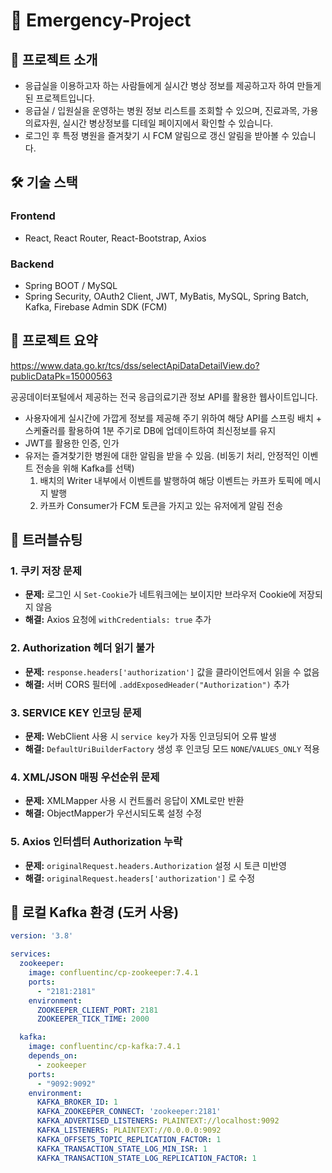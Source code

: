 # 🚨 Emergency-Project

## 📖 프로젝트 소개
- 응급실을 이용하고자 하는 사람들에게 실시간 병상 정보를 제공하고자 하여 만들게 된 프로젝트입니다.
- 응급실 / 입원실을 운영하는 병원 정보 리스트를 조회할 수 있으며, 진료과목, 가용 의료자원, 실시간 병상정보를 디테일 페이지에서 확인할 수 있습니다.
- 로그인 후 특정 병원을 즐겨찾기 시 FCM 알림으로 갱신 알림을 받아볼 수 있습니다.

## 🛠 기술 스택
### Frontend
- React, React Router, React-Bootstrap, Axios
### Backend
- Spring BOOT / MySQL
- Spring Security, OAuth2 Client, JWT, MyBatis, MySQL, Spring Batch, Kafka, Firebase Admin SDK (FCM)

## 📌 프로젝트 요약

https://www.data.go.kr/tcs/dss/selectApiDataDetailView.do?publicDataPk=15000563

공공데이터포털에서 제공하는 전국 응급의료기관 정보 API를 활용한 웹사이트입니다.

- 사용자에게 실시간에 가깝게 정보를 제공해 주기 위하여 해당 API를 스프링 배치 + 스케쥴러를 활용하여 1분 주기로 DB에 업데이트하여 최신정보를 유지
- JWT를 활용한 인증, 인가
- 유저는 즐겨찾기한 병원에 대한 알림을 받을 수 있음. (비동기 처리, 안정적인 이벤트 전송을 위해 Kafka를 선택)
  1. 배치의 Writer 내부에서 이벤트를 발행하여 해당 이벤트는 카프카 토픽에 메시지 발행
  2. 카프카 Consumer가 FCM 토큰을 가지고 있는 유저에게 알림 전송

## 🔧 트러블슈팅

### 1. 쿠키 저장 문제
- **문제:** 로그인 시 `Set-Cookie`가 네트워크에는 보이지만 브라우저 Cookie에 저장되지 않음  
- **해결:** Axios 요청에 `withCredentials: true` 추가

### 2. Authorization 헤더 읽기 불가
- **문제:** `response.headers['authorization']` 값을 클라이언트에서 읽을 수 없음  
- **해결:** 서버 CORS 필터에 `.addExposedHeader("Authorization")` 추가

### 3. SERVICE KEY 인코딩 문제
- **문제:** WebClient 사용 시 `service key`가 자동 인코딩되어 오류 발생  
- **해결:** `DefaultUriBuilderFactory` 생성 후 인코딩 모드 `NONE`/`VALUES_ONLY` 적용

### 4. XML/JSON 매핑 우선순위 문제
- **문제:** XMLMapper 사용 시 컨트롤러 응답이 XML로만 반환  
- **해결:** ObjectMapper가 우선시되도록 설정 수정

### 5. Axios 인터셉터 Authorization 누락
- **문제:** `originalRequest.headers.Authorization` 설정 시 토큰 미반영  
- **해결:** `originalRequest.headers['authorization']` 로 수정


## 🚀 로컬 Kafka 환경 (도커 사용)

```yml
version: '3.8'

services:
  zookeeper:
    image: confluentinc/cp-zookeeper:7.4.1
    ports:
      - "2181:2181"
    environment:
      ZOOKEEPER_CLIENT_PORT: 2181
      ZOOKEEPER_TICK_TIME: 2000

  kafka:
    image: confluentinc/cp-kafka:7.4.1
    depends_on:
      - zookeeper
    ports:
      - "9092:9092"
    environment:
      KAFKA_BROKER_ID: 1
      KAFKA_ZOOKEEPER_CONNECT: 'zookeeper:2181'
      KAFKA_ADVERTISED_LISTENERS: PLAINTEXT://localhost:9092
      KAFKA_LISTENERS: PLAINTEXT://0.0.0.0:9092
      KAFKA_OFFSETS_TOPIC_REPLICATION_FACTOR: 1
      KAFKA_TRANSACTION_STATE_LOG_MIN_ISR: 1
      KAFKA_TRANSACTION_STATE_LOG_REPLICATION_FACTOR: 1
```
